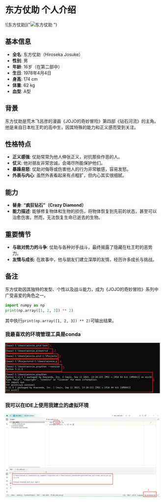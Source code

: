 # 东方仗助 个人介绍  
![东方仗助]("![东方仗助](./JOJO.jpg)  ")  
## 基本信息  
- **全名**: 东方仗助（Hiroseka Josuke）  
- **性别**: 男  
- **年龄**: 16岁（在第二部中）  
- **生日**: 1978年4月4日  
- **身高**: 174 cm  
- **体重**: 62 kg  
- **血型**: A型  

## 背景  
东方仗助是荒木飞呂彦的漫画《JOJO的奇妙冒险》第四部《钻石河流》的主角。他是来自日本杜王町的高中生，因其特殊的能力和正义感而受到关注。  

## 性格特点  
- **正义感强**: 仗助常常为他人伸张正义，对抗那些作恶的人。  
- **仗义**: 他对朋友非常忠诚，会竭尽所能保护他们。  
- **暴躁易怒**: 仗助对侮辱或伤害他人的行为非常敏感，容易发怒。  
- **外表与内心**: 虽然外表看起来有点粗犷，但内心其实很细腻。  

## 能力  
- **替身**: **“疯狂钻石”（Crazy Diamond）**  
- **能力描述**: 能够修复物体和生物的损伤，将物体恢复到先前的状态，甚至可以治愈伤害。然而，无法恢复生命已逝去的生物。  

## 重要情节  
- **与敌对势力的斗争**: 仗助与各种对手战斗，最终揭露了隐藏在杜王町的恶势力。  
- **友情与成长**: 在故事中，他与朋友们建立深厚的友情，经历许多成长与挑战。  

## 备注  
东方仗助因其独特的发型、个性以及战斗能力，成为《JOJO的奇妙冒险》系列中广受喜爱的角色之一。  

```python
import numpy as np
print(np.array([1, 2, 3]) ** 2)
```
其中执行`print(np.array([1, 2, 3]) ** 2)`可输出结果。

### 我最喜欢的环境管理工具是conda
<img src="https://raw.githubusercontent.com/Winnie-Qi/dev_skills/main/images/pic1.jpg" width="800" alt="截图一">

### 我可以在IDE上使用我建立的虚拟环境
<img src="https://raw.githubusercontent.com/Winnie-Qi/dev_skills/main/images/pic2.jpg" width="800" alt="截图二">
